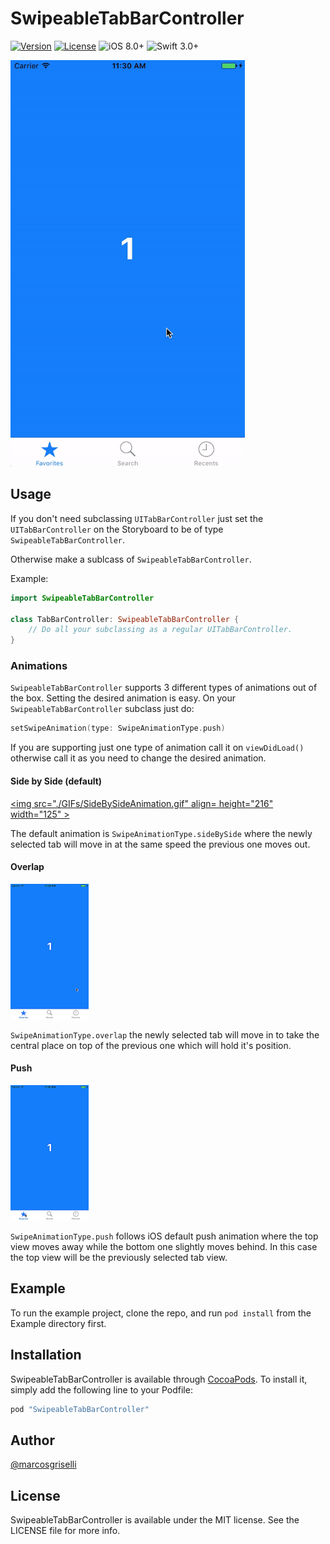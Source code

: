 # SwipeableTabBarController

[![Version](https://img.shields.io/cocoapods/v/SwipeableTabBarController.svg?style=flat)](http://cocoapods.org/pods/SwipeableTabBarController)
[![License](https://img.shields.io/cocoapods/l/SwipeableTabBarController.svg?style=flat)](http://cocoapods.org/pods/SwipeableTabBarController)
![iOS 8.0+](https://img.shields.io/badge/iOS-8.0%2B-blue.svg)
![Swift 3.0+](https://img.shields.io/badge/Swift-3.0%2B-orange.svg)

<a href="url"><img src="./GIFs/SwipeableTabBarController.gif" height="650" width="375" ></a><br />

## Usage

If you don't need subclassing `UITabBarController` just set the `UITabBarController` on the Storyboard to be of type `SwipeableTabBarController`.

Otherwise make a sublcass of `SwipeableTabBarController`.

Example:

```swift
import SwipeableTabBarController

class TabBarController: SwipeableTabBarController {
    // Do all your subclassing as a regular UITabBarController.
}
```

### Animations

`SwipeableTabBarController` supports 3 different types of animations out of the box. Setting the desired animation is easy. On your `SwipeableTabBarController` subclass just do:

```swift
setSwipeAnimation(type: SwipeAnimationType.push)
```

If you are supporting just one type of animation call it on `viewDidLoad()` otherwise call it as you need to change the desired animation.

#### Side by Side (default)

<a href="url"><img src="./GIFs/SideBySideAnimation.gif" align= height="216" width="125" ></a>

The default animation is `SwipeAnimationType.sideBySide` where the newly selected tab will move in at the same speed the previous one moves out.

#### Overlap

<a href="url"><img src="./GIFs/OverlapAnimation.gif" height="216" width="125" ></a>

`SwipeAnimationType.overlap` the newly selected tab will move in to take the central place on top of the previous one which will hold it's position.

#### Push

<a href="url"><img src="./GIFs/PushAnimation.gif" height="216" width="125" ></a>

`SwipeAnimationType.push` follows iOS default push animation where the top view moves away while the bottom one slightly moves behind. In this case the top view will be the previously selected tab view.

## Example

To run the example project, clone the repo, and run `pod install` from the Example directory first.

## Installation

SwipeableTabBarController is available through [CocoaPods](http://cocoapods.org). To install
it, simply add the following line to your Podfile:

```ruby
pod "SwipeableTabBarController"
```

## Author

[@marcosgriselli](https://twitter.com/marcosgriselli)

## License

SwipeableTabBarController is available under the MIT license. See the LICENSE file for more info.
